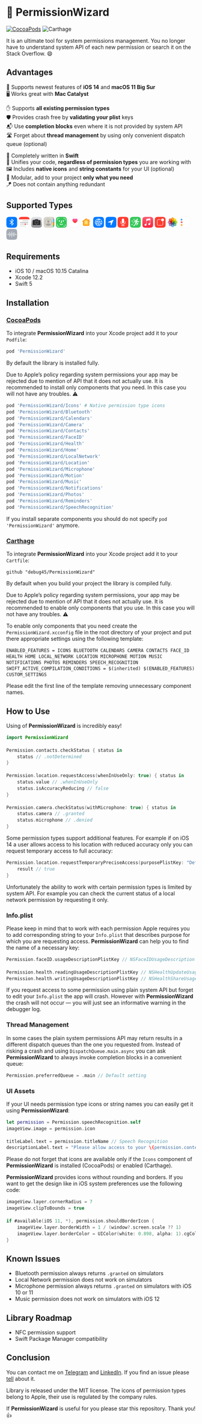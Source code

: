# 🔮 PermissionWizard

[![CocoaPods](https://img.shields.io/badge/CocoaPods-supported-success)](https://cocoapods.org/pods/PermissionWizard)
![Carthage](https://img.shields.io/badge/Carthage-supported-success)

It is an ultimate tool for system permissions management. You no longer have to understand system API of each new permission or search it on the Stack Overflow. 😄

## Advantages

📱 Supports newest features of **iOS 14** and **macOS 11 Big Sur**
<br/>
🖥 Works great with **Mac Catalyst**

✋ Supports **all existing permission types**
<br/>
🛡 Provides crash free by **validating your plist** keys
<br/>
📬 Use **completion blocks** even where it is not provided by system API
<br/>
🛣 Forget about **thread management** by using only convenient dispatch queue (optional)

🚀 Completely written in **Swift**
<br/>
🍭 Unifies your code, **regardless of permission types** you are working with
<br/>
🖼 Includes **native icons** and **string constants** for your UI (optional)
<br/>
🍕 Modular, add to your project **only what you need**
<br/>
🪁 Does not contain anything redundant

## Supported Types

<img src="Documentation/Bluetooth@3x.png" width="29" height="29" title="Bluetooth"/> <img src="Documentation/Calendars@3x.png" width="29" height="29" title="Calendars"/> <img src="Documentation/Camera@3x.png" width="29" height="29" title="Camera"/> <img src="Documentation/Contacts@3x.png" width="29" height="29" title="Contacts"/> <img src="Documentation/FaceID@3x.png" width="29" height="29" title="Face ID"/> <img src="Documentation/Health@3x.png" width="29" height="29" title="Health"/> <img src="Documentation/Home@3x.png" width="29" height="29" title="Home"/> <img src="Documentation/LocalNetwork@3x.png" width="29" height="29" title="Local Network"/> <img src="Documentation/Location@3x.png" width="29" height="29" title="Location"/> <img src="Documentation/Microphone@3x.png" width="29" height="29" title="Microphone"/> <img src="Documentation/Motion@3x.png" width="29" height="29" title="Motion"/> <img src="Documentation/Music@3x.png" width="29" height="29" title="Music"/> <img src="Documentation/Notifications@3x.png" width="29" height="29" title="Notifications"/> <img src="Documentation/Photos@3x.png" width="29" height="29" title="Photos"/> <img src="Documentation/Reminders@3x.png" width="29" height="29" title="Reminders"/> <img src="Documentation/SpeechRecognition@3x.png" width="29" height="29" title="Speech Recognition"/>

## Requirements

- iOS 10 / macOS 10.15 Catalina
- Xcode 12.2
- Swift 5

## Installation

### [CocoaPods](https://cocoapods.org)

To integrate **PermissionWizard** into your Xcode project add it to your `Podfile`:

```ruby
pod 'PermissionWizard'
```

By default the library is installed fully.

Due to Apple’s policy regarding system permissions your app may be rejected due to mention of API that it does not actually use. It is recommended to install only components that you need. In this case you will not have any troubles. ⚠️

```ruby
pod 'PermissionWizard/Icons' # Native permission type icons
pod 'PermissionWizard/Bluetooth'
pod 'PermissionWizard/Calendars'
pod 'PermissionWizard/Camera'
pod 'PermissionWizard/Contacts'
pod 'PermissionWizard/FaceID'
pod 'PermissionWizard/Health'
pod 'PermissionWizard/Home'
pod 'PermissionWizard/LocalNetwork'
pod 'PermissionWizard/Location'
pod 'PermissionWizard/Microphone'
pod 'PermissionWizard/Motion'
pod 'PermissionWizard/Music'
pod 'PermissionWizard/Notifications'
pod 'PermissionWizard/Photos'
pod 'PermissionWizard/Reminders'
pod 'PermissionWizard/SpeechRecognition'
```

If you install separate components you should do not specify `pod 'PermissionWizard'` anymore.

### [Carthage](https://github.com/Carthage/Carthage)

To integrate **PermissionWizard** into your Xcode project add it to your `Cartfile`:

```ogdl
github "debug45/PermissionWizard"
```

By default when you build your project the library is compiled fully.

Due to Apple’s policy regarding system permissions, your app may be rejected due to mention of API that it does not actually use. It is recommended to enable only components that you use. In this case you will not have any troubles. ⚠️

To enable only components that you need create the `PermissionWizard.xcconfig` file in the root directory of your project and put there appropriate settings using the following template:

```
ENABLED_FEATURES = ICONS BLUETOOTH CALENDARS CAMERA CONTACTS FACE_ID HEALTH HOME LOCAL_NETWORK LOCATION MICROPHONE MOTION MUSIC NOTIFICATIONS PHOTOS REMINDERS SPEECH_RECOGNITION
SWIFT_ACTIVE_COMPILATION_CONDITIONS = $(inherited) $(ENABLED_FEATURES) CUSTOM_SETTINGS
```

Please edit the first line of the template removing unnecessary component names.

## How to Use

Using of **PermissionWizard** is incredibly easy!

```swift
import PermissionWizard

Permission.contacts.checkStatus { status in
    status // .notDetermined
}

Permission.location.requestAccess(whenInUseOnly: true) { status in
    status.value // .whenInUseOnly
    status.isAccuracyReducing // false
}

Permission.camera.checkStatus(withMicrophone: true) { status in
    status.camera // .granted
    status.microphone // .denied
}
```

Some permission types support additional features. For example if on iOS 14 a user allows access to his location with reduced accuracy only you can request temporary access to full accuracy:

```swift
Permission.location.requestTemporaryPreciseAccess(purposePlistKey: "Default") { result in
    result // true
}
```

Unfortunately the ability to work with certain permission types is limited by system API. For example you can check the current status of a local network permission by requesting it only.

### Info.plist

Please keep in mind that to work with each permission Apple requires you to add corresponding string to your `Info.plist` that describes purpose for which you are requesting access. **PermissionWizard** can help you to find the name of a necessary key:

```swift
Permission.faceID.usageDescriptionPlistKey // NSFaceIDUsageDescription

Permission.health.readingUsageDescriptionPlistKey // NSHealthUpdateUsageDescription
Permission.health.writingUsageDescriptionPlistKey // NSHealthShareUsageDescription
```

If you request access to some permission using plain system API but forget to edit your `Info.plist` the app will crash. However with **PermissionWizard** the crash will not occur — you will just see an informative warning in the debugger log.

### Thread Management

In some cases the plain system permissions API may return results in a different dispatch queues than the one you requested from. Instead of risking a crash and using `DispatchQueue.main.async` you can ask **PermissionWizard** to always invoke completion blocks in a convenient queue:

```swift
Permission.preferredQueue = .main // Default setting
```

### UI Assets

If your UI needs permission type icons or string names you can easily get it using **PermissionWizard**:

```swift
let permission = Permission.speechRecognition.self
imageView.image = permission.icon

titleLabel.text = permission.titleName // Speech Recognition
descriptionLabel.text = "Please allow access to your \(permission.contextName)" // speech recognition
```

Please do not forget that icons are available only if the `Icons` component of **PermissionWizard** is installed (CocoaPods) or enabled (Carthage).

**PermissionWizard** provides icons without rounding and borders. If you want to get the design like in iOS system preferences use the following code:

```swift
imageView.layer.cornerRadius = 7
imageView.clipToBounds = true

if #available(iOS 11, *), permission.shouldBorderIcon {
    imageView.layer.borderWidth = 1 / (window?.screen.scale ?? 1)
    imageView.layer.borderColor = UIColor(white: 0.898, alpha: 1).cgColor // #E5E5E5
}
```

## Known Issues

- Bluetooth permission always returns `.granted` on simulators
- Local Network permission does not work on simulators
- Microphone permission always returns `.granted` on simulators with iOS 10 or 11
- Music permission does not work on simulators with iOS 12

## Library Roadmap

- NFC permission support
- Swift Package Manager compatibility

## Conclusion

You can contact me on [Telegram](https://t.me/debug45) and [LinkedIn](https://linkedin.com/in/debug45). If you find an issue please [tell](https://github.com/debug45/PermissionWizard/issues/new) about it.

Library is released under the MIT license. The icons of permission types belong to Apple, their use is regulated by the company rules.

If **PermissionWizard** is useful for you please star this repository. Thank you! 👍